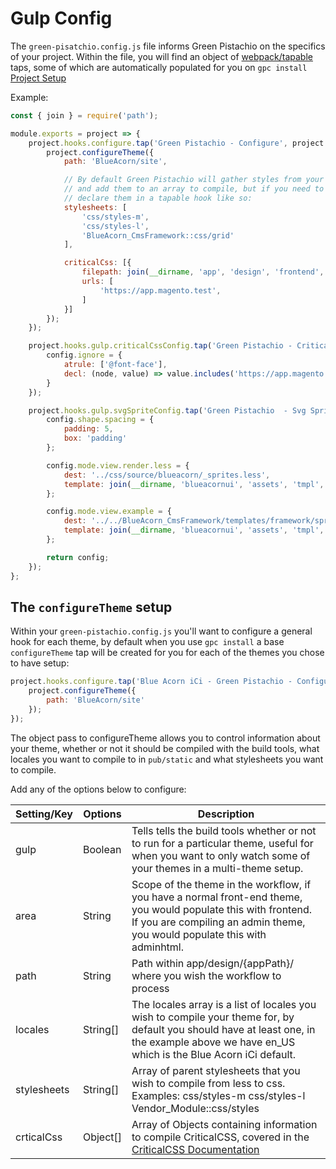 # Gulp Config

The `green-pisatchio.config.js` file informs Green Pistachio on the specifics of your
project. Within the file, you will find an object of [webpack/tapable](https://github.com/webpack/tapable) taps, some of which are automatically populated for you on `gpc install` [Project Setup](project-setup.md)

Example:

```javascript
const { join } = require('path');

module.exports = project => {
    project.hooks.configure.tap('Green Pistachio - Configure', project => {
        project.configureTheme({
            path: 'BlueAcorn/site',

            // By default Green Pistachio will gather styles from your theme's web/ directory that don't begin with _
            // and add them to an array to compile, but if you need to compile module specific CSS files you must
            // declare them in a tapable hook like so:
            stylesheets: [
                'css/styles-m',
                'css/styles-l',
                'BlueAcorn_CmsFramework::css/grid'
            ],

            criticalCss: [{
                filepath: join(__dirname, 'app', 'design', 'frontend', 'BlueAcorn', 'site', 'web', 'css', 'critical.css'),
                urls: [
                    'https://app.magento.test',
                ]
            }]
        });
    });

    project.hooks.gulp.criticalCssConfig.tap('Green Pistachio - Critical CSS', config => {
        config.ignore = {
            atrule: ['@font-face'],
            decl: (node, value) => value.includes('https://app.magento.test')
        }
    });

    project.hooks.gulp.svgSpriteConfig.tap('Green Pistachio  - Svg Sprite', config => {
        config.shape.spacing = {
            padding: 5,
            box: 'padding'
        };

        config.mode.view.render.less = {
            dest: '../css/source/blueacorn/_sprites.less',
            template: join(__dirname, 'blueacornui', 'assets', 'tmpl', '_sprite-mixins.less')
        };

        config.mode.view.example = {
            dest: '../../BlueAcorn_CmsFramework/templates/framework/sprites.phtml',
            template: join(__dirname, 'blueacornui', 'assets', 'tmpl', 'svg_sprites.phtml')
        };

        return config;
    });
};
```

## The `configureTheme` setup
Within your `green-pistachio.config.js` you'll want to configure a general hook for each theme, by default when you use
`gpc install` a base `configureTheme` tap will be created for you for each of the themes you chose to have setup:

```javascript
project.hooks.configure.tap('Blue Acorn iCi - Green Pistachio - Configure', project => {
    project.configureTheme({
        path: 'BlueAcorn/site'
    });
});
```

The object pass to configureTheme allows you to control information about your theme, whether or not it should be
compiled with the build tools, what locales you want to compile to in `pub/static` and what stylesheets you want to
compile.

Add any of the options below to configure:

[comment]: # (The table below was generated here: https://www.tablesgenerator.com/markdown_tables# It can be copy pasted into this generator for easy updating in the future)

| Setting/Key | Options  | Description                                                                                                                                                                                   |
|-------------|----------|-----------------------------------------------------------------------------------------------------------------------------------------------------------------------------------------------|
| gulp        | Boolean  | Tells tells the build tools whether or not to run for a particular theme, useful for when you want to only watch some of your themes in a multi-theme setup.                                  |
| area        | String   | Scope of the theme in the workflow, if you have a normal front-end theme, you would populate this with frontend. If you are compiling an admin theme, you would populate this with adminhtml. |
| path        | String   | Path within app/design/{appPath}/ where you wish the workflow to process                                                                                                                      |
| locales     | String[] | The locales array is a list of locales you wish to compile your theme for, by default you should have at least one, in the example above we have en_US which is the Blue Acorn iCi default.   |
| stylesheets | String[] | Array of parent stylesheets that you wish to compile from less to css. Examples: css/styles-m css/styles-l Vendor_Module::css/styles                                                          |
| crticalCss  | Object[] | Array of Objects containing information to compile CriticalCSS, covered in the [CriticalCSS Documentation](critical-css.md)                                                                   | |

[comment]: # (End Table Generator Comment)
